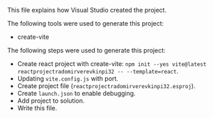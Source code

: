 This file explains how Visual Studio created the project.

The following tools were used to generate this project:
- create-vite

The following steps were used to generate this project:
- Create react project with create-vite: `npm init --yes vite@latest reactprojectradomirverevkinpi32 -- --template=react`.
- Updating `vite.config.js` with port.
- Create project file (`reactprojectradomirverevkinpi32.esproj`).
- Create `launch.json` to enable debugging.
- Add project to solution.
- Write this file.
